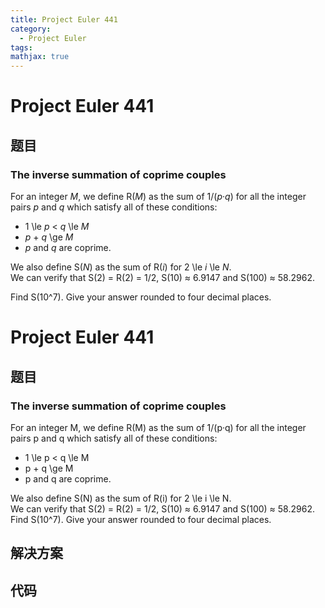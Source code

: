 ```yaml
---
title: Project Euler 441
category:
  - Project Euler
tags:
mathjax: true
---
```

<escape><!-- more --></escape>
    
# Project Euler 441
## 题目
### The inverse summation of coprime couples



For an integer <var>M</var>, we define R(<var>M</var>) as the sum of 1/(<var>p</var>·<var>q</var>) for all the integer pairs <var>p</var> and <var>q</var> which satisfy all of these conditions:

<ul><li> 1 \le <var>p</var> < <var>q</var> \le <var>M</var></li>
<li> <var>p</var> + <var>q</var> \ge <var>M</var></li>
<li> <var>p</var> and <var>q</var> are coprime.</li>
</ul>
We also define S(<var>N</var>) as the sum of R(<var>i</var>) for 2 \le <var>i</var> \le <var>N</var>.<br />
We can verify that S(2) = R(2) = 1/2, S(10) ≈ 6.9147 and S(100) ≈ 58.2962.


Find S(10^7). Give your answer rounded to four decimal places.



# Project Euler 441
## 题目
### The inverse summation of coprime couples

For an integer M, we define R(M) as the sum of 1/(p·q) for all the integer pairs p and q which satisfy all of these conditions:
<ul>
<li>1 \le p < q \le M</li>
<li>p + q \ge M</li>
<li>p and q are coprime.</li>
</ul>
We also define S(N) as the sum of R(i) for 2 \le i \le N.<br>We can verify that S(2) = R(2) = 1/2, S(10) ≈ 6.9147 and S(100) ≈ 58.2962.
Find S(10^7). Give your answer rounded to four decimal places.


## 解决方案


## 代码


